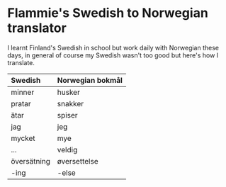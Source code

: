 # Flammie's Swedish to Norwegian translator

I learnt Finland's Swedish in school but work daily with Norwegian these days,
in general of course my Swedish wasn't too good but here's how I translate.

| Swedish | Norwegian bokmål |
| :------ | :--------------- |
| minner | husker |
| pratar | snakker |
| ätar | spiser |
| jag | jeg |
| mycket | mye |
| ... | veldig |
| översätning | øversettelse |
| -ing | -else |
